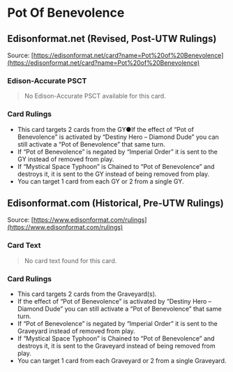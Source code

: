 # Pot Of Benevolence

## Edisonformat.net (Revised, Post-UTW Rulings)

Source: [https://edisonformat.net/card?name=Pot%20of%20Benevolence](https://edisonformat.net/card?name=Pot%20of%20Benevolence)

### Edison-Accurate PSCT

> No Edison-Accurate PSCT available for this card.

### Card Rulings

*   This card targets 2 cards from the GY●If the effect of “Pot of Benevolence” is activated by “Destiny Hero – Diamond Dude” you can still activate a “Pot of Benevolence” that same turn.
*   If “Pot of Benevolence” is negated by “Imperial Order” it is sent to the GY instead of removed from play.
*   If “Mystical Space Typhoon” is Chained to “Pot of Benevolence” and destroys it, it is sent to the GY instead of being removed from play.
*   You can target 1 card from each GY or 2 from a single GY.


## Edisonformat.com (Historical, Pre-UTW Rulings)

Source: [https://www.edisonformat.com/rulings](https://www.edisonformat.com/rulings)

### Card Text

> No card text found for this card.

### Card Rulings

*   This card targets 2 cards from the Graveyard(s).
*   If the effect of “Pot of Benevolence” is activated by “Destiny Hero – Diamond Dude” you can still activate a “Pot of Benevolence” that same turn.
*   If “Pot of Benevolence” is negated by “Imperial Order” it is sent to the Graveyard instead of removed from play.
*   If “Mystical Space Typhoon” is Chained to “Pot of Benevolence” and destroys it, it is sent to the Graveyard instead of being removed from play.
*   You can target 1 card from each Graveyard or 2 from a single Graveyard.


